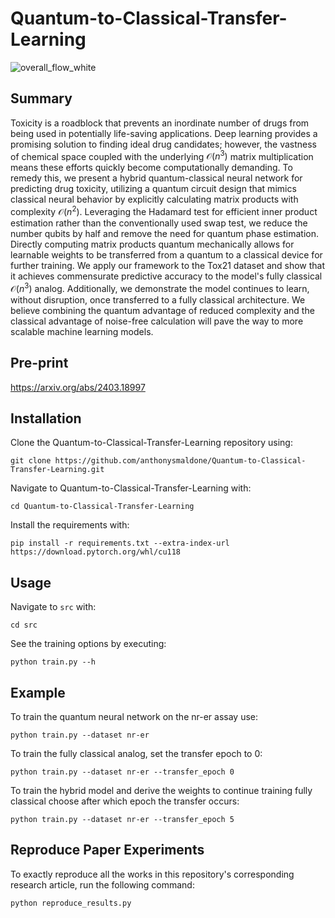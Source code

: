 # Quantum-to-Classical-Transfer-Learning
![overall_flow_white](https://github.com/anthonysmaldone/Quantum-to-Classical-Transfer-Learning/assets/124306057/92d66e2c-533d-4fc5-97a9-754503c6ba50)

## Summary
Toxicity is a roadblock that prevents an inordinate number of drugs from being used in potentially life-saving applications. Deep learning provides a promising solution to finding ideal drug candidates; however, the vastness of chemical space coupled with the underlying $\mathcal{O}(n^3)$ matrix multiplication means these efforts quickly become computationally demanding. To remedy this, we present a hybrid quantum-classical neural network for predicting drug toxicity, utilizing a quantum circuit design that mimics classical neural behavior by explicitly calculating matrix products with complexity $\mathcal{O}(n^2)$. Leveraging the Hadamard test for efficient inner product estimation rather than the conventionally used swap test, we reduce the number qubits by half and remove the need for quantum phase estimation. Directly computing matrix products quantum mechanically allows for learnable weights to be transferred from a quantum to a classical device for further training. We apply our framework to the Tox21 dataset and show that it achieves commensurate predictive accuracy to the model's fully classical $\mathcal{O}(n^3)$ analog. Additionally, we demonstrate the model continues to learn, without disruption, once transferred to a fully classical architecture. We believe combining the quantum advantage of reduced complexity and the classical advantage of noise-free calculation will pave the way to more scalable machine learning models. 

## Pre-print
https://arxiv.org/abs/2403.18997

## Installation
Clone the Quantum-to-Classical-Transfer-Learning repository using:
```
git clone https://github.com/anthonysmaldone/Quantum-to-Classical-Transfer-Learning.git
```

Navigate to Quantum-to-Classical-Transfer-Learning with: 
```
cd Quantum-to-Classical-Transfer-Learning
```

Install the requirements with:
```
pip install -r requirements.txt --extra-index-url https://download.pytorch.org/whl/cu118
```

## Usage
Navigate to `src` with: 
```
cd src
```

See the training options by executing:
```
python train.py --h
```

## Example
To train the quantum neural network on the nr-er assay use:
```
python train.py --dataset nr-er
```

To train the fully classical analog, set the transfer epoch to 0:
```
python train.py --dataset nr-er --transfer_epoch 0
```


To train the hybrid model and derive the weights to continue training fully classical choose after which epoch the transfer occurs:
```
python train.py --dataset nr-er --transfer_epoch 5
```

## Reproduce Paper Experiments
To exactly reproduce all the works in this repository's corresponding research article, run the following command:
```
python reproduce_results.py
```
